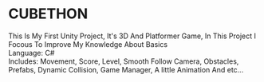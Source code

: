 # CUBETHON
This Is My First Unity Project, It's 3D And Platformer Game, In This Project I Focous To Improve My Knowledge About Basics<br>
Language: C#<br>
Includes: Movement, Score, Level, Smooth Follow Camera, Obstacles, Prefabs, Dynamic Collision, Game Manager, A little Animation And etc...

